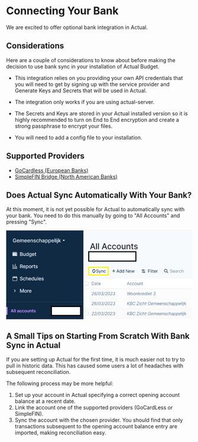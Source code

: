 # Connecting Your Bank

We are excited to offer optional bank integration in Actual.

## Considerations
Here are a couple of considerations to know about before making the decision to use bank sync in your installation of Actual Budget.

- This integration relies on you providing your own API credentials that you will need to get by signing up with the service provider and Generate Keys and Secrets that will be used in Actual.

- The integration only works if you are using actual-server.

- The Secrets and Keys are stored in your Actual installed version so it is highly recommended to turn on End to End encryption and create a strong passphrase to encrypt your files.

- You will need to add a config file to your installation.


## Supported Providers

* [GoCardless (European Banks)](/docs/transactions/bank-sync/gocardless)
* [SimpleFIN Bridge (North American Banks)](/docs/transactions/bank-sync/simplefin)


## Does Actual Sync Automatically With Your Bank?

At this moment, it is not yet possible for Actual to automatically sync with your bank. You need to do this manually by going to "All Accounts" and pressing "Sync".

![Image showing where in the GUI you can sync your bank accounts](/static/img/connecting-your-bank/syncing-with-your-bank.png)


## A Small Tips on Starting From Scratch With Bank Sync in Actual

If you are setting up Actual for the first time, it is much easier not to try to pull in historic data. This has caused some users a lot of headaches with subsequent reconciliation.

The following process may be more helpful:

1. Set up your account in Actual specifying a correct opening account balance at a recent date.
2. Link the account one of the supported providers (GoCardLess or SimpleFIN).
3. Sync the account with the chosen provider. You should find that only transactions subsequent to the opening account balance entry are imported, making reconciliation easy.
